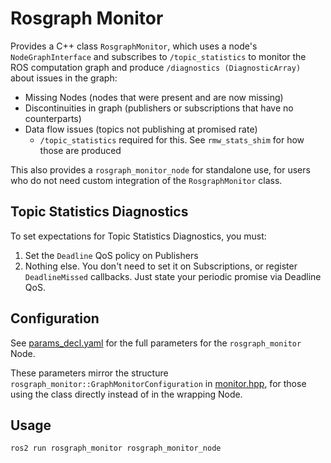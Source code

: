 # Rosgraph Monitor

Provides a C++ class `RosgraphMonitor`, which uses a node's `NodeGraphInterface` and subscribes to `/topic_statistics` to monitor the ROS computation graph and produce `/diagnostics (DiagnosticArray)` about issues in the graph:
* Missing Nodes (nodes that were present and are now missing)
* Discontinuities in graph (publishers or subscriptions that have no counterparts)
* Data flow issues (topics not publishing at promised rate)
  * `/topic_statistics` required for this. See `rmw_stats_shim` for how those are produced

This also provides a `rosgraph_monitor_node` for standalone use, for users who do not need custom integration of the `RosgraphMonitor` class.

## Topic Statistics Diagnostics

To set expectations for Topic Statistics Diagnostics, you must:

1. Set the `Deadline` QoS policy on Publishers
1. Nothing else. You don't need to set it on Subscriptions, or register `DeadlineMissed` callbacks. Just state your periodic promise via Deadline QoS.

## Configuration

See [params_decl.yaml](./src/params_decl.yaml) for the full parameters for the `rosgraph_monitor` Node.

These parameters mirror the structure `rosgraph_monitor::GraphMonitorConfiguration` in [monitor.hpp](./include/rosgraph_monitor/monitor.hpp), for those using the class directly instead of in the wrapping Node.

## Usage

```
ros2 run rosgraph_monitor rosgraph_monitor_node
```
